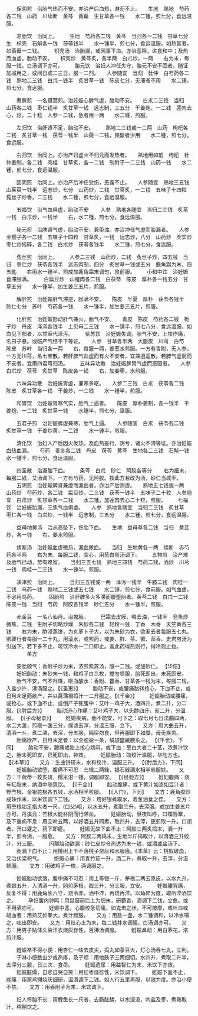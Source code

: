 <!-- { "loadSidebar": true } -->
　　保阴煎　治胎气热而不安。亦治产后血热，淋沥不止。　　生地　熟地　芍药各二钱　山药　川续断　黄芩　黄蘗　生甘草各一钱　　水二锺，煎七分，食远温服。

　　凉胎饮　治同上。
　　生地　芍药各二钱　黄芩　当归各一二钱　甘草七分生　枳壳　石斛各一钱　茯苓钱半　　水一锺半，煎七分，食远温服。如热甚者，如黄蘗一二钱。
　　枳壳汤　治胎漏，或因事下血。亦治恶阻，进食和中；及热而血虚，胎动不安。　　枳壳炒　黄芩炙，各半两　白朮炒，一两　　右为末，每服一钱，白汤调下亦可。
　　胎元饮　治妇人冲任失守，胎元不安不固者，随证加减用之，或间日或二三日，服一二剂。　　人参随宜　当归　杜仲　白芍药各二钱　熟地二三钱　白朮一钱半　炙甘草一钱　陈皮七分，无滞者不用　　水二锺，煎七分，食远服。

　　寿脾煎　一名摄营煎。治妊娠心脾气虚，胎动不安。　　白朮二三钱　当归　山药各二钱　枣仁钱半　炙甘草一钱　远志制，三五分　干姜炮，一二钱　莲肉去心，炒，二十粒　人参一二钱，急者用一两　　水二锺，煎服。

　　左归饮　治肝肾不足，胎动不安。
　　熟地二三钱或一二两　山药　枸杞各二钱　炙甘草一钱　茯苓一钱半　山萸一二钱，畏酸者少用　　水二锺，煎七分。食远服。

　　右归饮　治同上。亦治产妇虚火不归元而发热者。　　熟地用如前　枸杞　杜仲姜制，各二钱　肉桂　甘草炙，各一二钱　制附子一二三钱　山药一钱　　水二锺，煎七分，食远温服。

　　固阴煎　治同上。亦治产后冲任受伤，恶露不止。　　人参随宜　熟地三五钱　山茱萸一钱半　远志炒，七分　山药炒，二钱　甘草炙，一二钱　五味子十四粒　菟丝子炒香，二三钱　　水二锺，煎七分，食远温服。

　　五福饮　治气血俱虚，胎动不安
　　人参　熟地各随宜　当归二三钱　炙草一钱　白朮炒，一钱半　　右，水二锺，煎七分，食远温服。

　　秘元煎　治脾肾气虚，胎动不安，兼带浊。亦治冲任气虚而胎漏者。　　人参　金樱子各一二钱　五味子十四粒　甘草炙，一钱　远志炒，八分　山药炒　芡实炒　枣仁炒捣碎，各二钱　白朮炒　茯苓各钱半　　水二锺，煎七分，食远服。

　　菟丝煎　治同上。
　　人参二三钱　山药炒，二钱　菟丝子炒，四五钱　当归　枣仁炒　茯苓各钱半　远志肉制，四分　炙甘草一钱或五分　鹿角霜为末，四五匙　　右用水一锺半，煎成加鹿角霜末调匀，食前服。
　　小和中饮　治妊娠食滞胀满。
　　白扁豆炒　山楂肉各二钱　白茯苓　陈皮　厚朴各一钱五分　甘草五分　　水一锺半，加生姜三五片，煎服。

　　解肝煎　治妊娠肝气滞逆，胀满不安。　　陈皮　半夏　厚朴　茯苓各钱半　砂仁七分　苏叶　芍药各一钱　　水一锺半，加生姜三五片，煎服。

　　化肝煎　治妊娠怒动肝气兼火，胎气不安。　　青皮　陈皮　芍药各二钱　栀子炒　丹皮　泽泻各钱半　土贝母二三钱　　水一锺半，煎七八分，食远温服。如血见下部者，以甘草代泽泻。
　　紫苏饮　治妊娠失调，胎气不安，上攻作痛，名曰子悬。或临产气结不下等证。　　人参　甘草各半两　大腹皮　川芎　白芍　陈皮　苏叶　当归各一两　　右，每服一两，姜葱水煎服。一方有香附，无人参。一方无川芎，名七宝散。若肝脾气血虚而有火不安者，宜兼逍遥散。若脾气虚弱而不安者，宜用四君芎归汤。
　　五味异功散　治妊娠脾胃气虚而恶阻者。　　人参　白朮炒　茯苓　炙甘草　陈皮各一钱　　右，加姜枣，水煎服。

　　六味异功散　治妊娠胃虚，兼寒多呕。　　人参二三钱　白朮　茯苓各二钱　陈皮　炙甘草各一钱　干姜炒，一二钱　　水一锺半，煎服。

　　和胃饮　治妊娠胃寒气实，胎气上逼者。　　陈皮　厚朴姜制，各一钱半　干姜炮，一二钱　炙甘草一钱　　水锺半，煎七分，温服。

　　五君子煎　治妊娠脾虚兼寒，胎气上逼。　　人参随宜　白朮　茯苓各二钱　炙甘草一钱　干姜炒黄，一二钱　　水一锺半，煎服。

　　清化饮　治妇人产后因火发热，及血热妄行，阴亏，诸火不清等证。亦治妊娠血热血漏。　　芍药　麦冬各二钱　丹皮　茯苓　黄芩　生地各二三钱　石斛一钱　　水一锺半，煎七分，食远温服。

　　四圣散　治漏胎下血。
　　条芩　白朮　砂仁　阿胶各等分
　　右为细末，每服二钱，艾汤调下。一方有芍药，无阿胶。按此方若改为汤，砂仁当减半。
　　五阴煎　治妊娠脾肾兼虚而漏血者。亦治产后阴虚。　　熟地五七钱或一两　山药炒　芍药炒，各二钱　扁豆炒，二三钱　茯苓一钱半　五味子二十粒　人参随宜　白朮炒　炙甘草各一二钱　　水二锺，加莲肉去心二十粒，煎服。
　　七福饮　治妊娠胎漏、三焦气血俱虚。　　人参　熟地各随宜　当归二三钱　炙甘草　枣仁各一钱　白朮炒，一钱半　远志制，三五分　　水二锺，煎七分，食远温服。

　　益母地黄汤　治从高坠下，伤胎下血。　　生地　益母草各二钱　当归　黄芪炒，各一钱　　右，姜水煎服。

　　续断汤　治妊娠血虚微热，漏血尿血。　　当归　生地黄各一两　续断　赤芍药各半两　　右为末，每服二钱，空心，用葱白煎汤调下。
　　五物煎　治产难及胎气已动，势有难留。　　当归三五七钱　熟地三四钱　芍药二钱，酒炒　川芎一钱　肉桂一二三钱　　水一锺半，煎服。

　　决津煎　治同上。
　　当归三五钱或一两　泽泻一钱半　牛膝二钱　肉桂一二钱　乌药一钱　熟地二三钱或五七钱　　水二锺，煎七分，食前服。如气血虚，不必用乌药。
　　固胎煎　治肝脾多火多滞而屡堕胎者。黄芩二钱　白朮一二钱　陈皮一钱　当归　芍药　阿胶各钱半　砂仁五分　　水一锺半，煎服。

　　赤金豆　一名八仙丹。治鬼胎。
　　巴霜去皮膜，略去油，一钱半　皂角炒微焦，二钱　生附子切略炒燥　朱砂各二钱　轻粉一钱　丁香　木香　天竺黄各三钱　　右为末，酢浸蒸饼，为丸萝卜子大，以为朱砂为衣，欲渐去者每服五七丸，欲骤行者每服一二十丸，用滚水，或煎药，或姜、酢、茶、蜜、茴香、史君煎汤为引送下。若下多不止，可饮冷水一二口即止。盖此药得热则行，得冷则止也。
　　　　单方

　　安胎顺气：香附子炒为末，浓煎紫苏汤，服一二钱。或加砂仁。 【华佗】
　　妊妇胎动：朱砂末一钱，和鸡子白三枚，搅匀顿服，胎死即出，未死即安。
　　胎气不安，气不升降，呕血酸水：香附、藿香、甘草各一钱为末，每服二钱，入盐少许，沸汤服之。【《圣惠》】
　　胎动不安，或腰痛胎转抢心，下血不止，或日月未足而欲产，并以菖蒲根捣汁一二升服之。【《千金》】
　　妊娠胎动或腰痛，或抢心，或下血不止，或倒产子死腹中：艾叶一鸡子大，酒四升，煮二升，分二服。【《肘后方》】
　　胎动迫心作痛：艾叶鸡子大，以头酢四升，煎二升，分温服。 【《子母秘录》】
　　姙娠疾病，胎不能安，可下之：取七月七日法曲四两，水二大盏，煎取一盏三分，绵滤去滓，分温三服，立下。　　又方：用大曲五升，清酒一斗，煮二沸，去滓，分五服，隔宿勿食，但再服即下如糜，母无疾苦。
　　胎痛欲产，日月未足者：以全蛇蜕一条，绢袋盛繞腰系之。 【《千金》，下同】
　　胎动不安，腰痛或胎上抢心烦闷，或下血：葱白大者二十茎，浓煮汁饮之，胎未死即安，已死即出，神效。
　　妊娠胎动：豉绞汁温服，华陀方也。 【《本草》】　　又方：生曲饼研末，水和绞汁，温服三升。 【《肘后方》，下同】
　　妊娠胎动欲堕，腹痛不可忍：苎根二两銼，银石器酒水相半煎服妙。　　又方：干荷蒂一枚炙研，糯米泔一锺，调服即安。 【《经验方》】
　　妊妇腹痛：烧车缸脂末，纳酒中随意饮。 【《千金》】
　　胎动腹痛，或下黄汁如漆如豆汁者：野苎根、金银花根各五钱，水酒相半煎服。 【《入门》，下同】　　又方：鹿角胶炒成珠作末，以米饮调下二钱。　　又方：用好银煮取水，着葱油食之佳。　　又方：用苎根如足指大者一尺，(口父)咀，以水五升，煮取三升，去滓服。或加生姜五片亦可。丹溪云：苎根大能补阴而行滞血。
　　妊娠胎动，昼夜叫呼，口喋唇搴，及下重痢不息：用艾叶五两，以好酒五升同煮，取四升，去滓，更煎取一升。口闭者，开口灌之，药下即瘥。
　　妊娠无故下血不止：阿胶三两炙捣末，酒一升半，煎令消，一服愈。　　又方：阿胶二两捣末，生地半斤捣取汁，以清酒三升绞汁，分三服。
　　闪颠胎动欲漏：砂仁皮炒令热透为末一钱，或酒或盐汤下。
　　胎漏下血不止：用桃树上干不落桃子烧灰和水服瘥。《本草》云：桃奴破血，又治伏梁积气。
　　姙娠心痛：用青竹茹一升，酒二升，煮取一升，去滓，分温顿服。　　又方：用破鸡子一枚，酒调服之。

　　妊娠胎动欲落，腹中痛不可忍：用上等银一斤，茅根二两去黑皮，以水九升，煮银五升，入清酒一升，同煎茅根，取三升，分三服，立安。
　　妊娠腰背痛，反复不得：用鹿角长六寸，烧令赤，酒中淬，再烧再淬。以角碎为度，取所淬酒饮之。
　　孕妇腹内钟鸣：用鼠窟前后土为细末，研麝香，酒调下二钱，立愈。或不用酒亦可。
　　妊娠中恶，心腹绞急切痛，如鬼击之状，不可按摩，或吐血或衄血者：用熟艾如拳大，煮汁频服。　　又方：用盐一盏，水二锺调和，以冷水噀之，吐出即安。　　又方：用灶心土为末，每二钱井水调服，白汤调亦可。　　又方：用男子贴体久染汗衣烧灰存性，百沸汤调服。
　　姙娠鼻衄：用白茅花，浓煎汁服。

　　姙娠卒不得小便：用杏仁一味去皮尖，捣丸如菉豆大，灯心汤吞七丸，立利。
　　子淋小便数出少或热疼，及子烦：用地肤子三两细切。水四升，煮取二升半，去滓分三服，日三次，食尽。
　　妊娠遗尿：用益智仁为末，米饮下亦效。
　　妊娠脏燥，自悲自哭自笑：用红枣烧存性，米饮调下。
　　姙娠下血不止，疼痛：用家鸡翎烧灰细研，温酒调下二钱。如人行五里再服，以效为度。亦治小便不禁。　　又方：用香附子为末，米饮调下。

　　妇人怀胎不长：用鲤鱼长一尺者，去肠肚鳞，以水浸没，内盐及枣，煮熟取汁，稍稍饮之。
